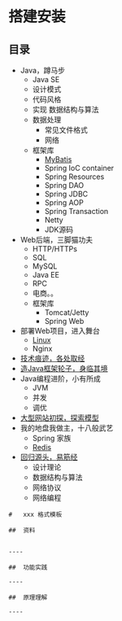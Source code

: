 #   搭建安装


##  目录
-   Java，蹲马步
    -   Java SE
    -   设计模式
    -   代码风格
    -   实现 数据结构与算法
    -   数据处理
        -   常见文件格式
        -   网络
    -   框架库 
        -   [MyBatis](MyBatis/README.md)
        -   Spring IoC container
        -   Spring Resources
        -   Spring DAO
        -   Spring JDBC
        -   Spring AOP
        -   Spring Transaction
        -   Netty
        -   JDK源码
-   Web后端，三脚猫功夫
    -   HTTP/HTTPs
    -   SQL
    -   MySQL
    -   Java EE
    -   RPC
    -   电商。。
    -   框架库
        -   Tomcat/Jetty
        -   Spring Web
-   部署Web项目，进入舞台
    -   [Linux](linux/README.md)
    -   Nginx
-   [技术痕迹，各处取经](a00/README.md)
-   [造Java框架轮子，身临其境](c00/README.md)
-   Java编程进阶，小有所成
    -   JVM
    -   并发
    -   调优
-   [大型网站初探，探索模型](z00/README.md)
-   我的地盘我做主，十八般武艺
    -   Spring 家族
    -   [Redis](redis/README.md)
-   [回归源头，易筋经](x00/README.md)
    -   设计理论
    -   数据结构与算法
    -   网络协议
    -   网络编程



````
#   xxx 格式模板

##  资料


----

##  功能实践

----

##  原理理解

----
````


